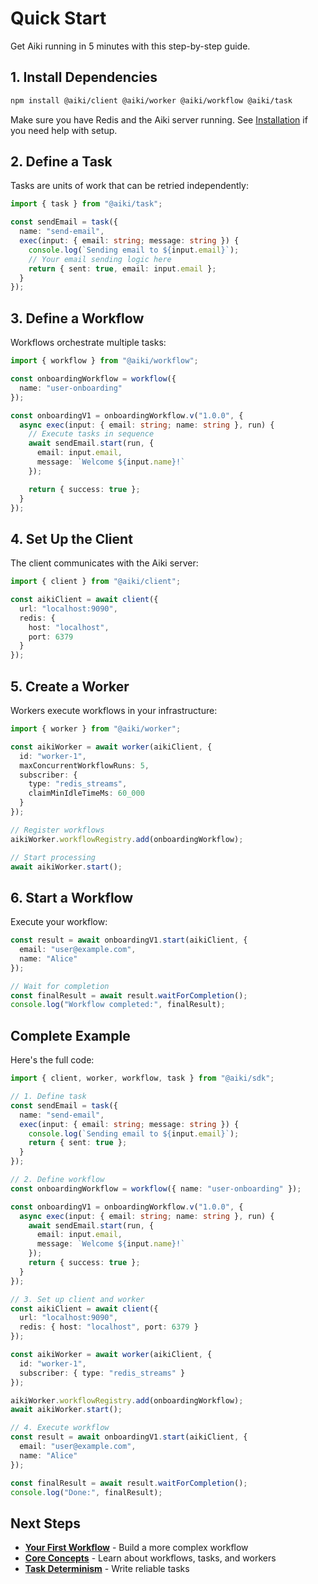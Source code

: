 # Quick Start

Get Aiki running in 5 minutes with this step-by-step guide.

## 1. Install Dependencies

```bash
npm install @aiki/client @aiki/worker @aiki/workflow @aiki/task
```

Make sure you have Redis and the Aiki server running. See [Installation](./installation.md) if you need help with setup.

## 2. Define a Task

Tasks are units of work that can be retried independently:

```typescript
import { task } from "@aiki/task";

const sendEmail = task({
  name: "send-email",
  exec(input: { email: string; message: string }) {
    console.log(`Sending email to ${input.email}`);
    // Your email sending logic here
    return { sent: true, email: input.email };
  }
});
```

## 3. Define a Workflow

Workflows orchestrate multiple tasks:

```typescript
import { workflow } from "@aiki/workflow";

const onboardingWorkflow = workflow({
  name: "user-onboarding"
});

const onboardingV1 = onboardingWorkflow.v("1.0.0", {
  async exec(input: { email: string; name: string }, run) {
    // Execute tasks in sequence
    await sendEmail.start(run, {
      email: input.email,
      message: `Welcome ${input.name}!`
    });

    return { success: true };
  }
});
```

## 4. Set Up the Client

The client communicates with the Aiki server:

```typescript
import { client } from "@aiki/client";

const aikiClient = await client({
  url: "localhost:9090",
  redis: {
    host: "localhost",
    port: 6379
  }
});
```

## 5. Create a Worker

Workers execute workflows in your infrastructure:

```typescript
import { worker } from "@aiki/worker";

const aikiWorker = await worker(aikiClient, {
  id: "worker-1",
  maxConcurrentWorkflowRuns: 5,
  subscriber: {
    type: "redis_streams",
    claimMinIdleTimeMs: 60_000
  }
});

// Register workflows
aikiWorker.workflowRegistry.add(onboardingWorkflow);

// Start processing
await aikiWorker.start();
```

## 6. Start a Workflow

Execute your workflow:

```typescript
const result = await onboardingV1.start(aikiClient, {
  email: "user@example.com",
  name: "Alice"
});

// Wait for completion
const finalResult = await result.waitForCompletion();
console.log("Workflow completed:", finalResult);
```

## Complete Example

Here's the full code:

```typescript
import { client, worker, workflow, task } from "@aiki/sdk";

// 1. Define task
const sendEmail = task({
  name: "send-email",
  exec(input: { email: string; message: string }) {
    console.log(`Sending email to ${input.email}`);
    return { sent: true };
  }
});

// 2. Define workflow
const onboardingWorkflow = workflow({ name: "user-onboarding" });

const onboardingV1 = onboardingWorkflow.v("1.0.0", {
  async exec(input: { email: string; name: string }, run) {
    await sendEmail.start(run, {
      email: input.email,
      message: `Welcome ${input.name}!`
    });
    return { success: true };
  }
});

// 3. Set up client and worker
const aikiClient = await client({
  url: "localhost:9090",
  redis: { host: "localhost", port: 6379 }
});

const aikiWorker = await worker(aikiClient, {
  id: "worker-1",
  subscriber: { type: "redis_streams" }
});

aikiWorker.workflowRegistry.add(onboardingWorkflow);
await aikiWorker.start();

// 4. Execute workflow
const result = await onboardingV1.start(aikiClient, {
  email: "user@example.com",
  name: "Alice"
});

const finalResult = await result.waitForCompletion();
console.log("Done:", finalResult);
```

## Next Steps

- **[Your First Workflow](./first-workflow.md)** - Build a more complex workflow
- **[Core Concepts](../core-concepts/)** - Learn about workflows, tasks, and workers
- **[Task Determinism](../guides/task-determinism.md)** - Write reliable tasks
